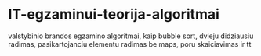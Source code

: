 # IT-egzaminui-teorija-algoritmai
valstybinio brandos egzamino algoritmai, kaip bubble sort, dvieju didziausiu radimas, pasikartojanciu elementu radimas be maps, poru skaiciavimas ir tt
